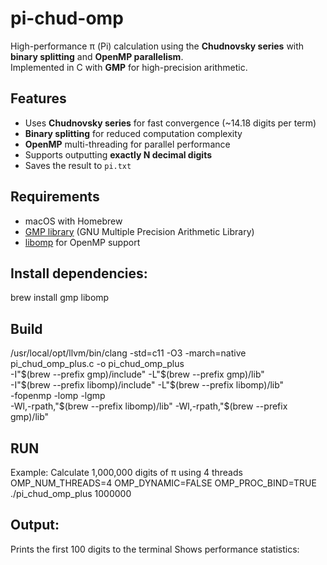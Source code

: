 # pi-chud-omp

High-performance π (Pi) calculation using the **Chudnovsky series** with **binary splitting** and **OpenMP parallelism**.  
Implemented in C with **GMP** for high-precision arithmetic.

## Features


- Uses **Chudnovsky series** for fast convergence (~14.18 digits per term)
- **Binary splitting** for reduced computation complexity
- **OpenMP** multi-threading for parallel performance
- Supports outputting **exactly N decimal digits**
- Saves the result to `pi.txt`

## Requirements

- macOS with Homebrew  
- [GMP library](https://gmplib.org/) (GNU Multiple Precision Arithmetic Library)  
- [libomp](https://openmp.llvm.org/) for OpenMP support

## Install dependencies:


brew install gmp libomp

## Build


/usr/local/opt/llvm/bin/clang -std=c11 -O3 -march=native pi_chud_omp_plus.c -o pi_chud_omp_plus \
  -I"$(brew --prefix gmp)/include" -L"$(brew --prefix gmp)/lib" \
  -I"$(brew --prefix libomp)/include" -L"$(brew --prefix libomp)/lib" \
  -fopenmp -lomp -lgmp \
  -Wl,-rpath,"$(brew --prefix libomp)/lib" -Wl,-rpath,"$(brew --prefix gmp)/lib"

## RUN


Example: Calculate 1,000,000 digits of π using 4 threads
OMP_NUM_THREADS=4 OMP_DYNAMIC=FALSE OMP_PROC_BIND=TRUE ./pi_chud_omp_plus 1000000

## Output:


Prints the first 100 digits to the terminal
Shows performance statistics:





